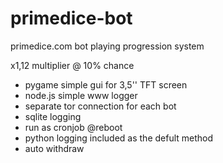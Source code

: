 # primedice-bot

primedice.com bot playing progression system

x1,12 multiplier @ 10% chance

+ pygame simple gui for 3,5'' TFT screen
+ node.js simple www logger
+ separate tor connection for each bot
+ sqlite logging
+ run as cronjob @reboot
+ python logging included as the defult method 
+ auto withdraw 

